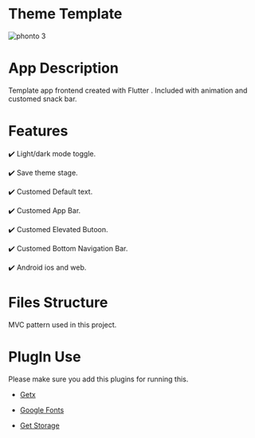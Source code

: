 # Theme Template




![phonto 3](https://user-images.githubusercontent.com/92297044/208854000-4f501932-9bf3-4152-8840-77cc7fdeebc9.PNG)

# App Description

Template app frontend created with Flutter . Included with animation and customed snack bar.


# Features

✔️ Light/dark mode toggle.

✔️ Save theme stage.

✔️ Customed Default text.

✔️ Customed App Bar.

✔️ Customed Elevated Butoon.

✔️ Customed Bottom Navigation Bar.

✔️ Android ios and web.



# Files Structure

MVC pattern used in this project.

# PlugIn Use

Please make sure you add this plugins for running this.

- [Getx](https://pub.dev/packages/get) 

- [Google Fonts](https://pub.dev/packages/google_fonts)

- [Get Storage ](https://pub.dev/packages/get_storage)
